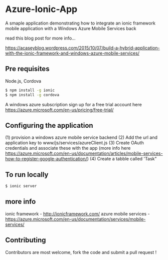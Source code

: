 Azure-Ionic-App
=====================

A smaple application demonstrating how to integrate an ionic framework mobile application with a Windows Azure Mobile Services back

read this blog post for more info...

https://acaseyblog.wordpress.com/2015/10/07/build-a-hybrid-application-with-the-ionic-framework-and-windows-azure-mobile-services/


## Pre requisites
Node.js, Cordova

```bash
$ npm install -g ionic
$ npm install -g cordova
```
A windows azure subscription  sign up for a free trial account here
https://azure.microsoft.com/en-us/pricing/free-trial/

## Configuring the application
(1) provision  a  windows azure mobile service backend
(2) Add the url and application key to www/js/services/azureClient.js
(3) Create OAuth credentials and associate these with the app (more info here https://azure.microsoft.com/en-us/documentation/articles/mobile-services-how-to-register-google-authentication/)
(4) Create a tabble called 'Task"

## To run locally
```bash
$ ionic server
```

## more info
ionic framework -   http://ionicframework.com/
azure mobile services - https://azure.microsoft.com/en-us/documentation/services/mobile-services/

## Contributing
Contributors are most welcome, fork the code and submit a pull request !



